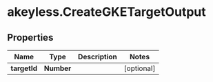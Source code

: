 # akeyless.CreateGKETargetOutput

## Properties

Name | Type | Description | Notes
------------ | ------------- | ------------- | -------------
**targetId** | **Number** |  | [optional] 


